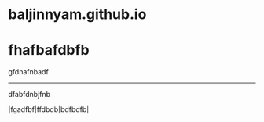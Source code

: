 # baljinnyam.github.io

# fhafbafdbfb
 gfdnafnbadf
 
 
 -------------------------------
 
 dfabfdnbjfnb
 
 |fgadfbf|ffdbdb|bdfbdfb|
